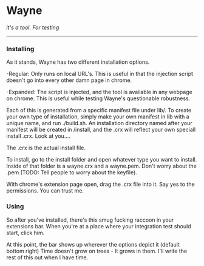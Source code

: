 Wayne
===
_it's a tool. For testing_     

---
  


### Installing

As it stands, Wayne has two different installation options.

-Regular: Only runs on local URL's. This is useful in that the injection script doesn't go into every other damn page in chrome.

-Expanded: The script is injected, and the tool is available in any webpage on chrome. This is useful while testing Wayne's questionable robustness.

Each of this is generated from a specific manifest file under lib/. To create your own type of installation, simply make your own manifest in lib with a unique name, and run ./build.sh. An installation directory named after your manifest will be created in /install, and the .crx will reflect your own speciall install .crx. Look at you....

The .crx is the actual install file. 

To install, go to the install folder and open whatever type you want to install. Inside of that folder is a wayne.crx and a wayne.pem. Don't worry about the .pem (TODO: Tell people to worry about the keyfile). 

With chrome's extension page open, drag the .crx file into it. Say yes to the permissions. You can trust me. 


### Using

So after you've installed, there's this smug fucking raccoon in your extensions bar. When you're at a place where your integration test should start, click him. 

At this point, the bar shows up wherever the options depict it (default bottom right)
Time doesn't grow on trees - It grows in them. I'll write the rest of this out when I have time.




